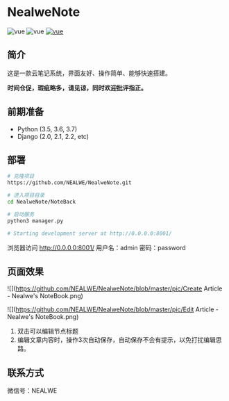 # NealweNote
<p>
  <a>
    <img src="https://img.shields.io/badge/vue-2.9.6-brightgreen.svg" alt="vue">
  </a>
  <a>
    <img src="https://img.shields.io/badge/python->3.5-brightgreen.svg" alt="vue">
  </a>
  <a href="https://github.com/PanJiaChen/vue-element-admin">
    <img src="https://img.shields.io/badge/vue_element_admin-v4.2.1-brightgreen.svg" alt="vue">
  </a>
 </p>

## 简介

这是一款云笔记系统，界面友好、操作简单、能够快速搭建。

**时间仓促，瑕疵略多，请见谅，同时欢迎批评指正。**

## 前期准备
- Python (3.5, 3.6, 3.7)
- Django (2.0, 2.1, 2.2, etc)

## 部署

```bash
# 克隆项目
https://github.com/NEALWE/NealweNote.git

# 进入项目目录
cd NealweNote/NoteBack

# 启动服务
python3 manager.py

# Starting development server at http://0.0.0.0:8001/
```
浏览器访问 http://0.0.0.0:8001/
用户名：admin
密码：password


## 页面效果
![](https://github.com/NEALWE/NealweNote/blob/master/pic/Create Article - Nealwe's NoteBook.png)

![](https://github.com/NEALWE/NealweNote/blob/master/pic/Edit Article - Nealwe's NoteBook.png)

1. 双击可以编辑节点标题
2. 编辑文章内容时，操作3次自动保存，自动保存不会有提示，以免打扰编辑思路。

## 联系方式
微信号：NEALWE


